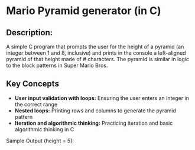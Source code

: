 # Mario Pyramid generator (in C) 

## Description:
A simple C program that prompts the user for the height of a pyramid (an integer between 1 and 8, inclusive) and prints in the console a left-aligned pyramid of that height made of # characters. The pyramid is similar in logic to the block patterns in Super Mario Bros.

## Key Concepts

- **User input validation with loops:** Ensuring the user enters an integer in the correct range
- **Nested loops:** Printing rows and columns to generate the pyramid pattern
- **Iteration and algorithmic thinking:** Practicing iteration and basic algorithmic thinking in C

Sample Output (height = 5):

#
##
###
####
#####
